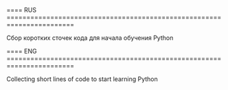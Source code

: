 ==== RUS =======================================================================

Сбор коротких сточек кода для начала обучения Python

==== ENG =======================================================================

Collecting short lines of code to start learning Python
